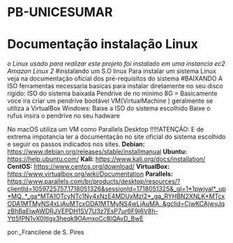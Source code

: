 # PB-UNICESUMAR

# Documentação instalação Linux
_o Linux usado para realizar este projeto foi instalado em uma instancia ec2
Amazon Linux 2_
#instalando um S.O linux
Para instalar um sistema Linux veja na documentação oficial dos pré-requisitos do sistema
#BAIXANDO A ISO 
	ferramentas necessaria basicas para instalar diretamente no seu disco rigido:
		ISO do sistema baixada
		Pendrive de  no minimo 8G = Basicamente voce ira criar um pendrive bootável
VM(VirtualMachine )
	geralmente se utiliza a VirtualBox
Windows:
	Baixe a ISO do sistema escolhido
	Baixe o rufus 
		insira o pendrive no seu hadware

No macOS 
	utiliza um VM como Parallels Desktop
!!!!!ATENÇÃO: 	E de extrema impotancia ler a documentação no site oficial do sistema escolhido e seguir os passos indicados nos sites.
__Debian:__ https://www.debian.org/releases/stable/installmanual
__Ubuntu:__ https://help.ubuntu.com/
__Kali:__ https://www.kali.org/docs/installation/
__CentOS:__ https://www.centos.org/download/
__VirtualBox:__ https://www.virtualbox.org/wiki/Documentation
__Parallels:__ https://www.parallels.com/br/products/desktop/resources/?clientId=1059725757.1718051326&sessionId=1718051325&_gl=1*1pwjyal*_up*MQ..*_ga*MTA1OTcyNTc1Ny4xNzE4MDUxMzI2*_ga_RYHBN2XNLK*MTcxODA1MTMyNS4xLjAuMTcxODA1MTMyNS4wLjAuMA..&gclid=CjwKCAjwyJqzBhBaEiwAWDRJVEPDH1SV7U3z7EsP7ur6F9j6V8h-Ytt5fPN1vX0ltIgx3heqk9OAmxoCc8IQAvD_BwE
	
por:_Francilene de S. Pires

